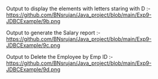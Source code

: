 
Output to display the elements with letters staring with D :-
https://github.com/BNsrujan/Java_project/blob/main/Exp9-JDBCExample/9b.png

Output to generate the Salary report :-
https://github.com/BNsrujan/Java_project/blob/main/Exp9-JDBCExample/9c.png

Output to Delete the Employee by Emp ID :-
https://github.com/BNsrujan/Java_project/blob/main/Exp9-JDBCExample/9d.png
